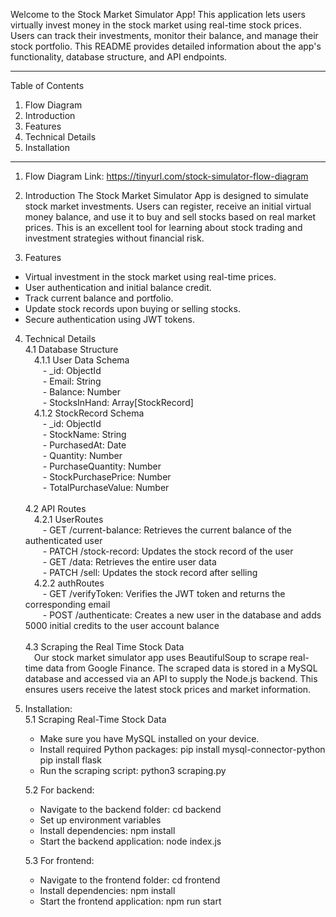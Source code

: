 Welcome to the Stock Market Simulator App!
This application lets users virtually invest money in the stock market using real-time stock prices. Users can track their investments, monitor their balance, and manage their stock portfolio. 
This README provides detailed information about the app's functionality, database structure, and API endpoints.

-------------------------------------------

Table of Contents
1. Flow Diagram
2. Introduction
3. Features
4. Technical Details
5. Installation
   
-------------------------------------------

1. Flow Diagram Link: https://tinyurl.com/stock-simulator-flow-diagram

2. Introduction
The Stock Market Simulator App is designed to simulate stock market investments.
Users can register, receive an initial virtual money balance, and use it to buy and sell stocks based on real market prices. This is an excellent tool for learning about stock trading and investment strategies without financial risk.

3. Features
- Virtual investment in the stock market using real-time prices.
- User authentication and initial balance credit.
- Track current balance and portfolio.
- Update stock records upon buying or selling stocks.
- Secure authentication using JWT tokens.

4. Technical Details <br />
      4.1 Database Structure <br />
          &emsp;4.1.1 User Data Schema <br />
                &emsp;&emsp;- _id: ObjectId <br />
                &emsp;&emsp;- Email: String <br />
                &emsp;&emsp;- Balance: Number <br />
                &emsp;&emsp;- StocksInHand: Array[StockRecord] <br />
          &emsp;4.1.2 StockRecord Schema <br />
                &emsp;&emsp;- _id: ObjectId <br />
                &emsp;&emsp;- StockName: String <br />
                &emsp;&emsp;- PurchasedAt: Date <br />
                &emsp;&emsp;- Quantity: Number <br />
                &emsp;&emsp;- PurchaseQuantity: Number <br />
                &emsp;&emsp;- StockPurchasePrice: Number <br />
                &emsp;&emsp;- TotalPurchaseValue: Number <br />
                <br />
      4.2 API Routes <br />
          &emsp;4.2.1 UserRoutes <br />
                &emsp;&emsp;- GET /current-balance: Retrieves the current balance of the authenticated user <br />
                &emsp;&emsp;- PATCH /stock-record: Updates the stock record of the user <br />
                &emsp;&emsp;- GET /data: Retrieves the entire user data <br />
                &emsp;&emsp;- PATCH /sell: Updates the stock record after selling <br />
          &emsp;4.2.2 authRoutes <br />
                &emsp;&emsp;- GET /verifyToken: Verifies the JWT token and returns the corresponding email <br />
                &emsp;&emsp;- POST /authenticate: Creates a new user in the database and adds 5000 initial credits to the user account balance <br />
                <br />
      4.3 Scraping the Real Time Stock Data <br />
         &emsp;Our stock market simulator app uses BeautifulSoup to scrape real-time data from Google Finance. The scraped data is stored in a MySQL database and accessed via an API to supply the Node.js backend. This ensures users receive the latest stock prices and market information.
   <br />
5. Installation: <br />
   5.1 Scraping Real-Time Stock Data
   - Make sure you have MySQL installed on your device.
   - Install required Python packages:
         pip install mysql-connector-python
         pip install flask
   - Run the scraping script:
         python3 scraping.py

   5.2 For backend:
   - Navigate to the backend folder:
         cd backend
   - Set up environment variables
   - Install dependencies:
         npm install
   - Start the backend application:
         node index.js

   5.3 For frontend:
   - Navigate to the frontend folder:
         cd frontend
   - Install dependencies:
         npm install
   - Start the frontend application:
         npm run start

